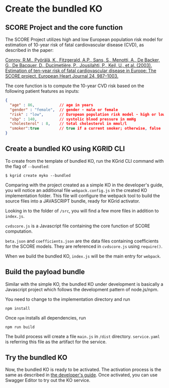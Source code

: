 # Create the bundled KO

## SCORE Project and the core function

The SCORE Project utilizes high and low European population risk model for estimation of 10-year risk of fatal cardiovascular disease (CVD), as described in the paper:

[Conroy, R.M., Pyörälä, K., Fitzgerald, A.P., Sans, S., Menotti, A., De Backer, G., De Bacquer, D., Ducimetière, P., Jousilahti, P., Keil, U., et al. (2003). Estimation of ten-year risk of fatal cardiovascular disease in Europe: The SCORE project. European Heart Journal 24, 987–1003.](https://academic.oup.com/eurheartj/article/24/11/987/427645)

The core function is to compute the 10-year CVD risk based on the following patient features as inputs:

```json
{
  "age" : 86,           // age in years
  "gender" : "female",  // gender - male or female
  "risk" : "low",       // European population risk model - high or low
  "sbp" : 140,          // systolic blood pressure in mmHg
  "cholesterol" : 8,    // total cholesterol in mmol/l
  "smoker":true         // true if a current smoker; otherwise, false
}

```

## Create a bundled KO using KGRID CLI

To create from the template of bundled KO, run the KGrid CLI command with the flag of `--bundled`:

```
$ kgrid create myko --bundled
```

Comparing with the project created as a simple KO in the developer's guide, you will notice an additional file `webpack.config.js` in the created KO implementation folder. This file will configure the webpack tool to build the source files into a JAVASCRIPT bundle, ready for KGrid activator.

Looking in to the folder of `/src`, you will find a few more files in addition to `index.js`.

`cvdscore.js` is a Javascript file containing the core function of SCORE computation.

`beta.json` and `coefficients.json` are the data files containing coefficients for the SCORE models. They are referenced in `cvdscore.js` using `require()`.

When we build the bundled KO, `index.js` will be the main entry for `webpack`.


## Build the payload bundle

Similar with the simple KO, the bundled KO under development is basically a Javascript project which follows the development pattern of node.js/npm.

You need to change to the implementation directory and run
```
npm install
```

Once `npm` installs all dependencies, run

```
npm run build
```

The build process will create a file `main.js` in `/dist` directory. `service.yaml` is referring this file as the artifact for the service.


## Try the bundled KO

Now, the bundled KO is ready to be activated. The activation process is the same as described in [the developer's guide](../developer/#start-a-local-grid). Once activated, you can use Swagger Editor to try out the KO service.
